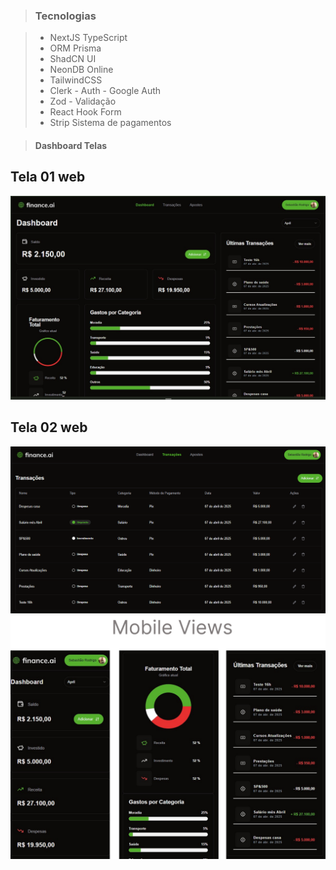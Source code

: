 
> ### Tecnologias

> * NextJS TypeScript
> * ORM Prisma
> * ShadCN UI
> * NeonDB Online
> * TailwindCSS
> * Clerk - Auth - Google Auth
> * Zod - Validação
> * React Hook Form
> * Strip Sistema de pagamentos

> #### Dashboard Telas

## Tela 01 web
<img src="./screens/desktop-view.png" alt="" />

## Tela 02 web
<img src="./screens/desktop-view-2.png" alt="" />


<img src="./screens/mobile view.png" alt="" />

